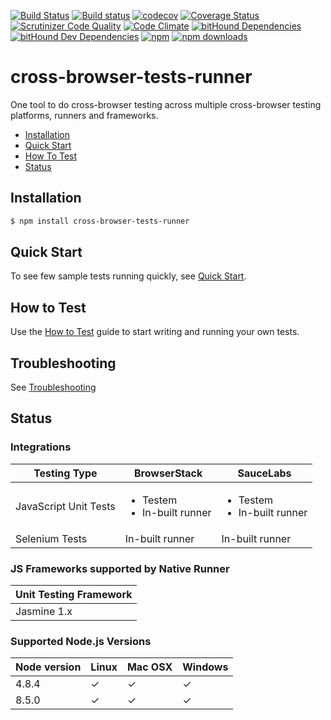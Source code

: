 [![Build Status](https://travis-ci.org/cross-browser-tests-runner/cross-browser-tests-runner.svg?branch=master)](https://travis-ci.org/cross-browser-tests-runner/cross-browser-tests-runner) [![Build status](https://ci.appveyor.com/api/projects/status/c6is6otj3afjnybj?svg=true)](https://ci.appveyor.com/project/reeteshranjan/cross-browser-tests-runner) [![codecov](https://codecov.io/gh/cross-browser-tests-runner/cross-browser-tests-runner/branch/master/graph/badge.svg)](https://codecov.io/gh/cross-browser-tests-runner/cross-browser-tests-runner) [![Coverage Status](https://coveralls.io/repos/github/cross-browser-tests-runner/cross-browser-tests-runner/badge.svg?branch=master)](https://coveralls.io/github/cross-browser-tests-runner/cross-browser-tests-runner?branch=master) [![Scrutinizer Code Quality](https://scrutinizer-ci.com/g/cross-browser-tests-runner/cross-browser-tests-runner/badges/quality-score.png?b=master)](https://scrutinizer-ci.com/g/cross-browser-tests-runner/cross-browser-tests-runner/?branch=master) [![Code Climate](https://codeclimate.com/github/cross-browser-tests-runner/cross-browser-tests-runner.svg)](https://codeclimate.com/github/cross-browser-tests-runner/cross-browser-tests-runner) [![bitHound Dependencies](https://www.bithound.io/github/cross-browser-tests-runner/cross-browser-tests-runner/badges/dependencies.svg)](https://www.bithound.io/github/cross-browser-tests-runner/cross-browser-tests-runner/master/dependencies/npm) [![bitHound Dev Dependencies](https://www.bithound.io/github/cross-browser-tests-runner/cross-browser-tests-runner/badges/devDependencies.svg)](https://www.bithound.io/github/cross-browser-tests-runner/cross-browser-tests-runner/master/dependencies/npm) [![npm](https://img.shields.io/npm/v/cross-browser-tests-runner.svg)](https://www.npmjs.com/package/cross-browser-tests-runner) [![npm downloads](https://img.shields.io/npm/dt/cross-browser-tests-runner.svg)](https://www.npmjs.com/package/cross-browser-tests-runner)

# cross-browser-tests-runner
One tool to do cross-browser testing across multiple cross-browser testing platforms, runners and frameworks.

- [Installation](#installation)
- [Quick Start](#quick-start)
- [How To Test](#how-to-test)
- [Status](#status)

## Installation
```bash
$ npm install cross-browser-tests-runner
```
## Quick Start
To see few sample tests running quickly, see [Quick Start](https://github.com/cross-browser-tests-runner/cross-browser-tests-runner/wiki/Quick-Start).
## How to Test
Use the [How to Test](https://github.com/cross-browser-tests-runner/cross-browser-tests-runner/blob/master/how-to-test.md) guide to start writing and running your own tests.
## Troubleshooting
See [Troubleshooting](https://github.com/cross-browser-tests-runner/cross-browser-tests-runner/wiki/Troubleshooting)
## Status
### Integrations
Testing Type|BrowserStack|SauceLabs
-|-|-
JavaScript Unit Tests|<ul><li>Testem</li><li>In-built runner</li></ul>|<ul><li>Testem</li><li>In-built runner</li></ul>
Selenium Tests|In-built runner|In-built runner
### JS Frameworks supported by Native Runner
Unit Testing Framework|
-|
Jasmine 1.x|
### Supported Node.js Versions
Node version|Linux|Mac OSX|Windows
-|-|-|-
4.8.4|✓|✓|✓
8.5.0|✓|✓|✓
